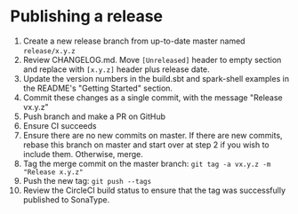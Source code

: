 # Publishing a release

1. Create a new release branch from up-to-date master named `release/x.y.z`
1. Review CHANGELOG.md. Move `[Unreleased]` header to empty section and replace with `[x.y.z]` header plus release date.
1. Update the version numbers in the build.sbt and spark-shell examples in the README's "Getting Started" section.
1. Commit these changes as a single commit, with the message "Release vx.y.z"
1. Push branch and make a PR on GitHub
1. Ensure CI succeeds
1. Ensure there are no new commits on master. If there are new commits, rebase this branch on master and start over at step 2 if you wish to include them. Otherwise, merge.
1. Tag the merge commit on the master branch: `git tag -a vx.y.z -m "Release x.y.z"`
1. Push the new tag: `git push --tags`
1. Review the CircleCI build status to ensure that the tag was successfully published to SonaType.
